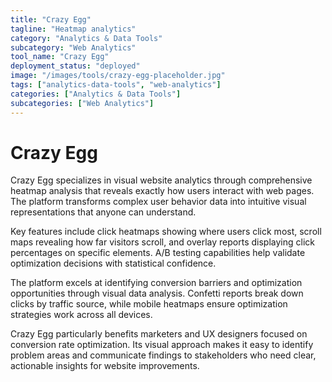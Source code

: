 ```yaml
---
title: "Crazy Egg"
tagline: "Heatmap analytics"
category: "Analytics & Data Tools"
subcategory: "Web Analytics"
tool_name: "Crazy Egg"
deployment_status: "deployed"
image: "/images/tools/crazy-egg-placeholder.jpg"
tags: ["analytics-data-tools", "web-analytics"]
categories: ["Analytics & Data Tools"]
subcategories: ["Web Analytics"]
---
```


# Crazy Egg

Crazy Egg specializes in visual website analytics through comprehensive heatmap analysis that reveals exactly how users interact with web pages. The platform transforms complex user behavior data into intuitive visual representations that anyone can understand.

Key features include click heatmaps showing where users click most, scroll maps revealing how far visitors scroll, and overlay reports displaying click percentages on specific elements. A/B testing capabilities help validate optimization decisions with statistical confidence.

The platform excels at identifying conversion barriers and optimization opportunities through visual data analysis. Confetti reports break down clicks by traffic source, while mobile heatmaps ensure optimization strategies work across all devices.

Crazy Egg particularly benefits marketers and UX designers focused on conversion rate optimization. Its visual approach makes it easy to identify problem areas and communicate findings to stakeholders who need clear, actionable insights for website improvements.